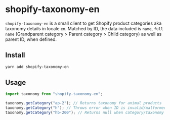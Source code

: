 # shopify-taxonomy-en

`shopify-taxonomy-en` is a small client to get Shopify product categories aka taxonomy details in locale `en`. Matched by ID, the data included is `name`, `full name` (Grandparent category > Parent category > Child category) as well as parent ID, when defined.

## Install

```bash
yarn add shopify-taxonomy-en
```

## Usage

```typescript
import taxonomy from "shopify-taxonomy-en";

taxonomy.getCategory("ap-2"); // Returns taxonomy for animal products
taxonomy.getCategory("h"); // Throws error when ID is invalid/malformed
taxonomy.getCategory("hb-200"); // Returns null when category/taxonomy does not exist
```
